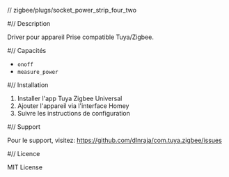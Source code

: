 // zigbee/plugs/socket_power_strip_four_two

#// Description

Driver pour appareil Prise compatible Tuya/Zigbee.

#// Capacités

- `onoff`
- `measure_power`

#// Installation

1. Installer l'app Tuya Zigbee Universal
2. Ajouter l'appareil via l'interface Homey
3. Suivre les instructions de configuration

#// Support

Pour le support, visitez: https://github.com/dlnraja/com.tuya.zigbee/issues

#// Licence

MIT License
